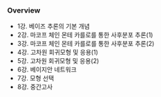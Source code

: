 ### Overview
- 1강. 베이즈 추론의 기본 개념
- 2강. 마코프 체인 몬테 카를로를 통한 사후분포 추론(1)
- 3강. 마코프 체인 몬테 카를로를 통한 사후분포 추론(2)
- 4강. 고차원 회귀모형 및 응용(1)
- 5강. 고차원 회귀모형 및 응용(2)
- 6강. 베이지안 네트워크
- 7강. 모형 선택
- 8강. 중간고사
